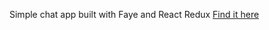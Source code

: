 Simple chat app built with Faye and React Redux
[Find it here](https://faye-chat-react.herokuapp.com/)
